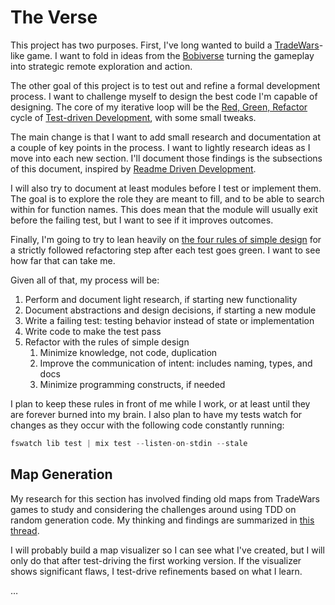 # The Verse

This project has two purposes.  First, I've long wanted to build a [TradeWars](https://wiki.classictw.com/index.php/Main_Page)-like game.  I want to fold in ideas from the [Bobiverse](https://www.goodreads.com/series/192752-bobiverse) turning the gameplay into strategic remote exploration and action.

The other goal of this project is to test out and refine a formal development process.  I want to challenge myself to design the best code I'm capable of designing.  The core of my iterative loop will be the [Red, Green, Refactor](https://www.codecademy.com/article/tdd-red-green-refactor) cycle of [Test-driven Development](https://www.agilealliance.org/glossary/tdd/), with some small tweaks.

The main change is that I want to add small research and documentation at a couple of key points in the process.  I want to lightly research ideas as I move into each new section.  I'll document those findings is the subsections of this document, inspired by [Readme Driven Development](https://tom.preston-werner.com/2010/08/23/readme-driven-development.HTML).

I will also try to document at least modules before I test or implement them.  The goal is to explore the role they are meant to fill, and to be able to search within for function names.  This does mean that the module will usually exit before the failing test, but I want to see if it improves outcomes.

Finally, I'm going to try to lean heavily on [the four rules of simple design](https://blog.thecodewhisperer.com/permalink/putting-an-age-old-battle-to-rest) for a strictly followed refactoring step after each test goes green.  I want to see how far that can take me.

Given all of that, my process will be:

1. Perform and document light research, if starting new functionality
2. Document abstractions and design decisions, if starting a new module
3. Write a failing test:  testing behavior instead of state or implementation
4. Write code to make the test pass
5. Refactor with the rules of simple design
    1. Minimize knowledge, not code, duplication
    2. Improve the communication of intent:  includes naming, types, and docs
    3. Minimize programming constructs, if needed

I plan to keep these rules in front of me while I work, or at least until they are forever burned into my brain.  I also plan to have my tests watch for changes as they occur with the following code constantly running:

```elixir
fswatch lib test | mix test --listen-on-stdin --stale
```

## Map Generation

My research for this section has involved finding old maps from TradeWars games to study and considering the challenges around using TDD on random generation code.  My thinking and findings are summarized in [this thread](https://elixirforum.com/t/how-best-to-use-tdd-for-random-generation/48620).

I will probably build a map visualizer so I can see what I've created, but I will only do that after test-driving the first working version.  If the visualizer shows significant flaws, I test-drive refinements based on what I learn.

…
